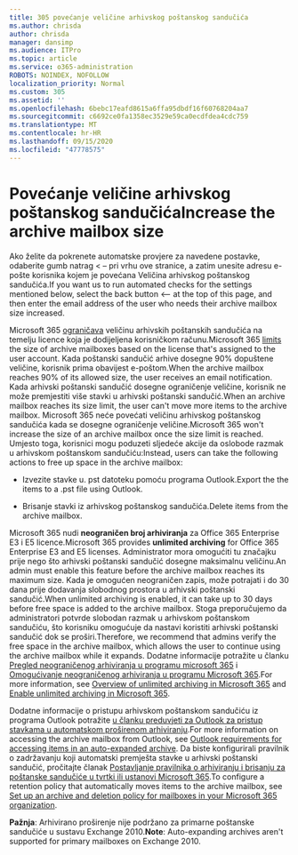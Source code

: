 ```yaml
---
title: 305 povećanje veličine arhivskog poštanskog sandučića
ms.author: chrisda
author: chrisda
manager: dansimp
ms.audience: ITPro
ms.topic: article
ms.service: o365-administration
ROBOTS: NOINDEX, NOFOLLOW
localization_priority: Normal
ms.custom: 305
ms.assetid: ''
ms.openlocfilehash: 6bebc17eafd8615a6ffa95dbdf16f60768204aa7
ms.sourcegitcommit: c6692ce0fa1358ec3529e59ca0ecdfdea4cdc759
ms.translationtype: MT
ms.contentlocale: hr-HR
ms.lasthandoff: 09/15/2020
ms.locfileid: "47778575"
---
```

# <a name="increase-the-archive-mailbox-size"></a><span data-ttu-id="302ae-102">Povećanje veličine arhivskog poštanskog sandučića</span><span class="sxs-lookup"><span data-stu-id="302ae-102">Increase the archive mailbox size</span></span>


<span data-ttu-id="302ae-103">Ako želite da pokrenete automatske provjere za navedene postavke, odaberite gumb natrag < – pri vrhu ove stranice, a zatim unesite adresu e-pošte korisnika kojem je povećana Veličina arhivskog poštanskog sandučića.</span><span class="sxs-lookup"><span data-stu-id="302ae-103">If you want us to run automated checks for the settings mentioned below, select the back button <-- at the top of this page, and then enter the email address of the user who needs their archive mailbox size increased.</span></span>

<span data-ttu-id="302ae-104">Microsoft 365 [ograničava](https://docs.microsoft.com/office365/servicedescriptions/exchange-online-service-description/exchange-online-limits#mailbox-storage-limits) veličinu arhivskih poštanskih sandučića na temelju licence koja je dodijeljena korisničkom računu.</span><span class="sxs-lookup"><span data-stu-id="302ae-104">Microsoft 365 [limits](https://docs.microsoft.com/office365/servicedescriptions/exchange-online-service-description/exchange-online-limits#mailbox-storage-limits) the size of archive mailboxes based on the license that's assigned to the user account.</span></span> <span data-ttu-id="302ae-105">Kada poštanski sandučić arhive dosegne 90% dopuštene veličine, korisnik prima obavijest e-poštom.</span><span class="sxs-lookup"><span data-stu-id="302ae-105">When the archive mailbox reaches 90% of its allowed size, the user receives an email notification.</span></span> <span data-ttu-id="302ae-106">Kada arhivski poštanski sandučić dosegne ograničenje veličine, korisnik ne može premjestiti više stavki u arhivski poštanski sandučić.</span><span class="sxs-lookup"><span data-stu-id="302ae-106">When an archive mailbox reaches its size limit, the user can't move more items to the archive mailbox.</span></span> <span data-ttu-id="302ae-107">Microsoft 365 neće povećati veličinu arhivskog poštanskog sandučića kada se dosegne ograničenje veličine.</span><span class="sxs-lookup"><span data-stu-id="302ae-107">Microsoft 365 won't increase the size of an archive mailbox once the size limit is reached.</span></span> <span data-ttu-id="302ae-108">Umjesto toga, korisnici mogu poduzeti sljedeće akcije da oslobode razmak u arhivskom poštanskom sandučiću:</span><span class="sxs-lookup"><span data-stu-id="302ae-108">Instead, users can take the following actions to free up space in the archive mailbox:</span></span>

- <span data-ttu-id="302ae-109">Izvezite stavke u. pst datoteku pomoću programa Outlook.</span><span class="sxs-lookup"><span data-stu-id="302ae-109">Export the the items to a .pst file using Outlook.</span></span>

- <span data-ttu-id="302ae-110">Brisanje stavki iz arhivskog poštanskog sandučića.</span><span class="sxs-lookup"><span data-stu-id="302ae-110">Delete items from the archive mailbox.</span></span>

<span data-ttu-id="302ae-111">Microsoft 365 nudi **neograničen broj arhiviranja** za Office 365 Enterprise E3 i E5 licence.</span><span class="sxs-lookup"><span data-stu-id="302ae-111">Microsoft 365 provides **unlimited archiving** for Office 365 Enterprise E3 and E5 licenses.</span></span> <span data-ttu-id="302ae-112">Administrator mora omogućiti tu značajku prije nego što arhivski poštanski sandučić dosegne maksimalnu veličinu.</span><span class="sxs-lookup"><span data-stu-id="302ae-112">An admin must enable this feature before the archive mailbox reaches its maximum size.</span></span> <span data-ttu-id="302ae-113">Kada je omogućen neograničen zapis, može potrajati i do 30 dana prije dodavanja slobodnog prostora u arhivski poštanski sandučić.</span><span class="sxs-lookup"><span data-stu-id="302ae-113">When unlimited archiving is enabled, it can take up to 30 days before free space is added to the archive mailbox.</span></span> <span data-ttu-id="302ae-114">Stoga preporučujemo da administratori potvrde slobodan razmak u arhivskom poštanskom sandučiću, što korisniku omogućuje da nastavi koristiti arhivski poštanski sandučić dok se proširi.</span><span class="sxs-lookup"><span data-stu-id="302ae-114">Therefore, we recommend that admins verify the free space in the archive mailbox, which allows the user to continue using the archive mailbox while it expands.</span></span> <span data-ttu-id="302ae-115">Dodatne informacije potražite u članku [Pregled neograničenog arhiviranja u programu microsoft 365](https://docs.microsoft.com/microsoft-365/compliance/unlimited-archiving) i [Omogućivanje neograničenog arhiviranja u programu Microsoft 365](https://docs.microsoft.com/microsoft-365/compliance/enable-unlimited-archiving).</span><span class="sxs-lookup"><span data-stu-id="302ae-115">For more information, see [Overview of unlimited archiving in Microsoft 365](https://docs.microsoft.com/microsoft-365/compliance/unlimited-archiving) and [Enable unlimited archiving in Microsoft 365](https://docs.microsoft.com/microsoft-365/compliance/enable-unlimited-archiving).</span></span>

<span data-ttu-id="302ae-116">Dodatne informacije o pristupu arhivskom poštanskom sandučiću iz programa Outlook potražite [u članku preduvjeti za Outlook za pristup stavkama u automatskom proširenom arhiviranju](https://docs.microsoft.com/microsoft-365/compliance/unlimited-archiving#outlook-requirements-for-accessing-items-in-an-auto-expanded-archive).</span><span class="sxs-lookup"><span data-stu-id="302ae-116">For more information on accessing the archive mailbox from Outlook, see [Outlook requirements for accessing items in an auto-expanded archive](https://docs.microsoft.com/microsoft-365/compliance/unlimited-archiving#outlook-requirements-for-accessing-items-in-an-auto-expanded-archive).</span></span> <span data-ttu-id="302ae-117">Da biste konfigurirali pravilnik o zadržavanju koji automatski premješta stavke u arhivski poštanski sandučić, pročitajte članak [Postavljanje pravilnika o arhiviranju i brisanju za poštanske sandučiće u tvrtki ili ustanovi Microsoft 365](https://docs.microsoft.com/microsoft-365/compliance/set-up-an-archive-and-deletion-policy-for-mailboxes).</span><span class="sxs-lookup"><span data-stu-id="302ae-117">To configure a retention policy that automatically moves items to the archive mailbox, see [Set up an archive and deletion policy for mailboxes in your Microsoft 365 organization](https://docs.microsoft.com/microsoft-365/compliance/set-up-an-archive-and-deletion-policy-for-mailboxes).</span></span>

<span data-ttu-id="302ae-118">**Pažnja**: Arhivirano proširenje nije podržano za primarne poštanske sandučiće u sustavu Exchange 2010.</span><span class="sxs-lookup"><span data-stu-id="302ae-118">**Note**: Auto-expanding archives aren't supported for primary mailboxes on Exchange 2010.</span></span>
